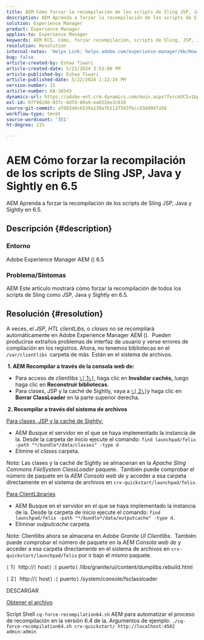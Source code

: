 ```yaml
---
title: AEM Cómo forzar la recompilación de los scripts de Sling JSP, Java y Sightly en 6.5
description: AEM Aprenda a forzar la recompilación de los scripts de Sling JSP, Java y Sightly en 6.5.
solution: Experience Manager
product: Experience Manager
applies-to: Experience Manager
keywords: AEM KCS, Cómo, forzar recompilación, scripts de Sling, JSP, Java, Sightly, 6.5, Adobe Experience Manager 6.5
resolution: Resolution
internal-notes: 'Helpx Link: helpx.adobe.com/experience-manager/kb/How-to-force-a-recompilation-of-all-Sling-scripts-jsps-java-sightly-on-AEM-6-4.html'
bug: false
article-created-by: Eshaa Tiwari
article-created-date: 5/21/2024 3:53:09 PM
article-published-by: Eshaa Tiwari
article-published-date: 5/22/2024 1:22:24 PM
version-number: 15
article-number: KA-16543
dynamics-url: https://adobe-ent.crm.dynamics.com/main.aspx?forceUCI=1&pagetype=entityrecord&etn=knowledgearticle&id=6d69ad37-8a17-ef11-9f8a-6045bd006793
exl-id: 6ff98246-03fc-4dfd-80a9-ea652ee3c619
source-git-commit: afd82ddc6539a130afb1137583fbcc93dd047a56
workflow-type: tm+mt
source-wordcount: '351'
ht-degree: 11%

---
```


# AEM Cómo forzar la recompilación de los scripts de Sling JSP, Java y Sightly en 6.5


AEM Aprenda a forzar la recompilación de los scripts de Sling JSP, Java y Sightly en 6.5.

## Descripción {#description}


### <b>Entorno</b>

Adobe Experience Manager AEM () 6.5

### <b>Problema/Síntomas</b>

AEM Este artículo mostrará cómo forzar la recompilación de todos los scripts de Sling como JSP, Java y Sightly en 6.5.


## Resolución {#resolution}


A veces, el *JSP*, *HTL clientLibs*, o *clases* no se recompilará automáticamente en Adobe Experience Manager AEM ().  Pueden producirse extraños problemas de interfaz de usuario y verse errores de compilación en los registros. Ahora, no tenemos bibliotecas en el `/var/clientlibs `carpeta de más. Están en el sistema de archivos.

<b> 1. AEM Recompilar a través de la consola web de:</b>

- Para acceso de clientlibs [`\[` 1`\]`](https://libs/granite/ui/content/dumplibs.rebuild.html), haga clic en <b>Invalidar cachés,</b> luego haga clic en <b>Reconstruir bibliotecas</b>.
- Para clases, JSP y la caché de Sightly, vaya a [`\[` 2`\]`](https://&lt;host>:&lt;port>/system/console/fsclassloader)y haga clic en <b>Borrar ClassLoader</b> en la parte superior derecha.


<b> 2. Recompilar a través del sistema de archivos</b>

<u>Para clases, JSP y la caché de Sightly:</u>

- AEM Busque el servidor en el que se haya implementado la instancia de la. Desde la carpeta de inicio ejecute el comando: `find launchpad/felix -path "*/bundle*/data/classes" -type d`
- Elimine el *clases* carpeta.


*Nota:* Las clases y la caché de Sightly se almacenan en la *Apache Sling Commons FileSystem ClassLoader* paquete.  También puede comprobar el número de paquete en la *AEM Consola web de* y acceder a esa carpeta directamente en el sistema de archivos en `crx-quickstart/launchpad/felix`.

<u>Para ClientLibraries</u>

- AEM Busque en el servidor en el que se haya implementado la instancia de la. Desde la carpeta de inicio ejecute el comando: `find launchpad/felix -path "*/bundle*/data/outputcache" -type d.`
- Eliminar *outputcache* carpeta.


*Nota:* Clientlibs ahora se almacena en *Adobe Granite UI Clientlibs*.  También puede comprobar el número de paquete en la *AEM Consola web de* y acceder a esa carpeta directamente en el sistema de archivos en `crx-quickstart/launchpad/felix` por ir bajo el mismo paquete.

`[` 1`]`  http://`[` host`]` :`[` puerto`]` /libs/granite/ui/content/dumplibs.rebuild.html

`[` 2`]`  http://`[` host`]` :`[` puerto`]` /system/console/fsclassloader



DESCARGAR

[Obtener el archivo](https://helpx.adobe.com/content/dam/help/en/experience-manager/kb/How-to-force-a-recompilation-of-all-Sling-scripts-jsps-java-sightly-on-AEM-6-4/_jcr_content/main-pars/download_section/download-1/cq-force-recompilation64.zip "cq-force-recompilation64.zip")

Script Shell `cq-force-recompilation64.sh` AEM para automatizar el proceso de recompilación en la versión 6.4 de la. Argumentos de ejemplo: `./cq-force-recompilation64.sh crx-quickstart/ http://localhost:4502 admin:admin`

